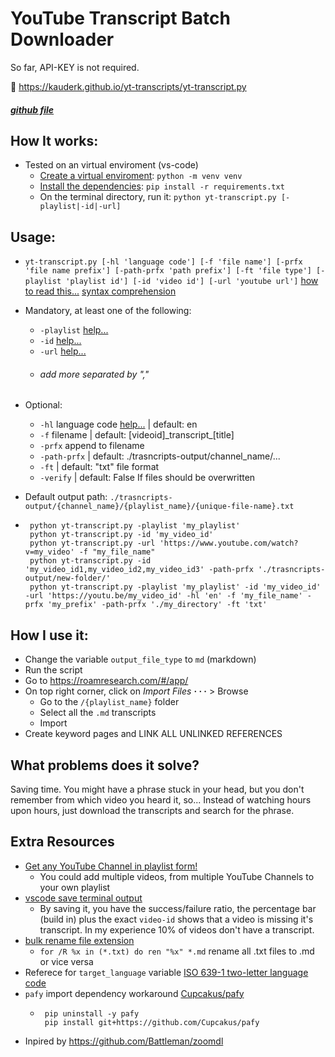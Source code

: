 # YouTube Transcript Batch Downloader
So far, API-KEY is not required.

📄 https://kauderk.github.io/yt-transcripts/yt-transcript.py
##### [github file](https://github.com/kauderk/kauderk.github.io/blob/main/yt-transcripts/yt-transcript.py)

## How It works:
- Tested on an virtual enviroment (vs-code)
    - [Create a virtual enviroment](https://youtu.be/6W6iY7uUu34): `python -m venv venv`
    - [Install the dependencies](https://note.nkmk.me/en/python-pip-install-requirements/): `pip install -r requirements.txt`
    - On the terminal directory, run it: `python yt-transcript.py [-playlist|-id|-url]`


## Usage:
- `yt-transcript.py [-hl 'language code'] [-f 'file name'] [-prfx 'file name prefix'] [-path-prfx 'path prefix'] [-ft 'file type'] [-playlist 'playlist id'] [-id 'video id'] [-url 'youtube url']` [how to read this...](https://docs.python.org/3/using/cmdline.html) [syntax comprehension](https://github.com/Battleman/zoomdl#:~:text=the%20cookies%20once-,About%20syntax,-I%20see%20a)
- Mandatory, at least one of the following:
    - `-playlist` [help...](https://www.sociablekit.com/find-youtube-playlist-id/)
    - `-id` [help...](https://help.tcgplayer.com/hc/en-us/articles/115008106868-Finding-Your-YouTube-Video-ID)
    - `-url` [help...](https://www.computerhope.com/issues/ch002162.htm)
    - ###### add more separated by ","

- Optional:
  - `-hl` language code [help...](http://www.loc.gov/standards/iso639-2/php/code_list.php) | default: en
  - `-f` filename | default: [videoid]\_transcript_[title]
  - `-prfx` append to filename
  - `-path-prfx` | default: ./trasncripts-output/channel_name/...
  - `-ft` | default: "txt" file format
  - `-verify` | default: False If files should be overwritten

- Default output path: `./trasncripts-output/{channel_name}/{playlist_name}/{unique-file-name}.txt`


-  ``` 
    python yt-transcript.py -playlist 'my_playlist'
    python yt-transcript.py -id 'my_video_id'
    python yt-transcript.py -url 'https://www.youtube.com/watch?v=my_video' -f "my_file_name"
    python yt-transcript.py -id 'my_video_id1,my_video_id2,my_video_id3' -path-prfx './trasncripts-output/new-folder/'
    python yt-transcript.py -playlist 'my_playlist' -id 'my_video_id' -url 'https://youtu.be/my_video_id' -hl 'en' -f 'my_file_name' -prfx 'my_prefix' -path-prfx './my_directory' -ft 'txt'
    ```


## How I use it:
- Change the variable `output_file_type` to `md` (markdown)
- Run the script
- Go to https://roamresearch.com/#/app/
- On top right corner, click on *Import Files* **· · ·** > Browse
    - Go to the `/{playlist_name}` folder
    - Select all the `.md` transcripts
    - Import
- Create keyword pages and LINK ALL UNLINKED REFERENCES

## What problems does it solve?
Saving time. You might have a phrase stuck in your head, but you don't remember from which video you heard it, so... Instead of watching hours upon hours, just download the transcripts and search for the phrase.

## Extra Resources
- [Get any YouTube Channel in playlist form!](https://webapps.stackexchange.com/questions/106815/how-to-find-videos-i-havent-watched-on-a-youtube-channel#:~:text=Go%20into%20any%20video%20of%20the%20channel%20you%20want)
    - You could add multiple videos, from multiple YouTube Channels to your own playlist
- [vscode save terminal output](https://codetryout.com/vscode-save-terminal-output/)
    - By saving it, you have the success/failure ratio, the percentage bar (build in) plus the exact `video-id` shows that a video is missing it's transcript. In my experience 10% of videos don't have a transcript.
- [bulk rename file extension](https://windowsloop.com/bulk-rename-file-extension/)
    - `for /R %x in (*.txt) do ren "%x" *.md` rename all .txt files to .md or vice versa 
- Referece for `target_language` variable [ISO 639-1 two-letter language code](http://www.loc.gov/standards/iso639-2/php/code_list.php)
- `pafy` import dependency workaround [Cupcakus/pafy](https://github.com/mps-youtube/pafy/pull/305#:~:text=You%20could%20just%20install%20pafy%20from%20this%20pull%20request%20(until%20the%20request%20is%20accepted))
    -  ``` 
        pip uninstall -y pafy
        pip install git+https://github.com/Cupcakus/pafy
        ``` 
- Inpired by https://github.com/Battleman/zoomdl

